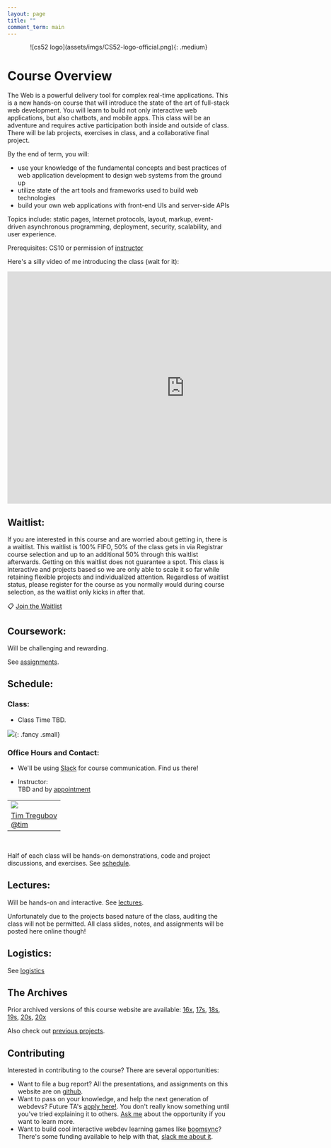 ```yaml
---
layout: page
title: ""
comment_term: main
---
```



<div markdown="1" style="text-align:center">
![cs52 logo](assets/imgs/CS52-logo-official.png){: .medium}
</div>

# Course Overview

The Web is a powerful delivery tool for complex real-time applications. This is a new hands-on course that will introduce the state of the art of full-stack web development. You will learn to build not only interactive web applications, but also chatbots, and mobile apps. This class will be an adventure and requires active participation both inside and outside of class. There will be lab projects, exercises in class, and a collaborative final project.

By the end of term, you will:

* use your knowledge of the fundamental concepts and best practices of web application development to design web systems from the ground up
* utilize state of the art tools and frameworks used to build web technologies
* build your own web applications with front-end UIs and server-side APIs

Topics include: static pages, Internet protocols, layout, markup, event-driven asynchronous programming, deployment, security, scalability, and user experience.

Prerequisites: CS10 or permission of [instructor](mailto:tim@cs.dartmouth.edu)

Here's a silly video of me introducing the class (wait for it):
<iframe scrolling='no' frameborder='0' style='width: 800px; height: 525px; border:0;' src='https://dartmouth.techsmithrelay.com/connector/embed/index/tqVy' webkitallowfullscreen mozallowfullscreen allowfullscreen></iframe>


## Waitlist:

If you are interested in this course and are worried about getting in, there is a waitlist. This waitlist is 100% FIFO, 50% of the class gets in via Registrar course selection and up to an additional 50% through this waitlist afterwards. Getting on this waitlist does not guarantee a spot. This class is interactive and projects based so we are only able to scale it so far while retaining flexible projects and individualized attention. Regardless of waitlist status, please register for the course as you normally would during course selection, as the waitlist only kicks in after that.

📋 [Join the Waitlist](waitlist/)

## Coursework:

Will be challenging and rewarding.

See [assignments](/assignments).

## Schedule:

### Class:

* Class Time TBD.<br>
<!-- * 2A Classes will meet via Zoom Tuesday and Thursday (2:25-4:15pm). Zoom recordings will be available for those with timezone differences.<br> -->
<!-- * X-hours are 4:35-5:25pm on Wednesday and will be used as TA/Lab hours and some Workshops. Only class sessions will be recorded, see [logistics for recording consent information](http://localhost:4000/logistics/#video-recording). <br> -->
<!-- * Location: LSC 200 -->
<!-- * Location: ZOOM permalink on canvas. -->


![](assets/imgs/zoom.gif){: .fancy .small}

### Office Hours and Contact:

* We'll be using [Slack](https://cs52-dartmouth.slack.com) for course communication. Find us there!

<!-- * Open Help Hours via Zoom/Remo: <br> -->
  <!-- Most 2A periods and Fridays 1-3pm.  -->
  <!-- Mon 4-6pm: Sudikoff 213<br>
  Mon 8-10pm: Carson 61<br> -->
  <!-- Weds 4:35-5:25 (when there is no official x-hour): LSC 200<br> -->
  <!-- Thurs 7:30-9:30 pm: Carson 61<br>
  Sun 6-9 pm: Carson 61<br> -->

* Instructor:<br>
  TBD and by [appointment](https://woven.com/c/timofei16/meet-with-me)
  <!-- Fri 2:30pm-4pm or by appointment, (zoom link on slack) -->
  <!-- Fri 11am-1pm; or by appointment in Sudikoff 219/007 -->

<table>
  <tr>
    <td>
      <img class="profile fancy" src="assets/imgs/tt_profile.jpg" />
    </td>
  </tr>
  <tr>
    <td>
      <a href="mailto:tim@cs.dartmouth.edu">Tim Tregubov</a><br>
      <a href="https://cs52-dartmouth.slack.com/messages/@tim/">@tim</a>
    </td>
  </tr>
</table>

<!-- TODO: LINK TAS! -->
<!-- * TAs, Graders, Webdev experts: <a href="https://www.notion.so/cs52/877dd17791a94bc38f930884a068ab73?v=f655aefd18424e0291ff0960fb724696" target="_blank">course staff roster.</a> -->

<br>

Half of each class will be hands-on demonstrations, code and project discussions, and exercises. See [schedule](/schedule).

## Lectures:

Will be hands-on and interactive. See [lectures](/lectures).

Unfortunately due to the projects based nature of the class, auditing the class will not be permitted. All class slides, notes, and assignments will be posted here online though!

<!-- Additionally [DALI Lab Open Lab Nights](http://dali.dartmouth.edu/news-posts/dali-open-lab-hours) are a good time to get help with webdev from myself and DALI mentors. -->

## Logistics:

See [logistics](/logistics)

## The Archives 

Prior archived versions of this course website are available: [16x](https://dartmouth-cs52-16x.github.io/), [17s](https://dartmouth-cs52-17s.github.io/), [18s](https://dartmouth-cs52-18s.github.io/), [19s](https://dartmouth-cs52-19s.github.io/), [20s](https://dartmouth-cs52-20s.github.io/), [20x](https://dartmouth-cs52-20x.github.io/)

Also check out [previous projects](assignments/project).

## Contributing

Interested in contributing to the course?  There are several opportunities:

*  Want to file a bug report?  All the presentations, and assignments on this website are on [github](https://github.com/dartmouth-cs52/dartmouth-cs52.github.io).
* Want to pass on your knowledge, and help the next generation of webdevs? Future TA's <a href="http://cs52.me/ta/" target="_blank">apply here!</a>.  You don't really know something until you've tried explaining it to others. [Ask me](https://cs52-dartmouth.slack.com/messages/@tim/) about the opportunity if you want to learn more. 
* Want to build cool interactive webdev learning games like [boomsync](http://boomsync.me)? There's some funding available to help with that, [slack me about it](https://cs52-dartmouth.slack.com/messages/@tim/).
